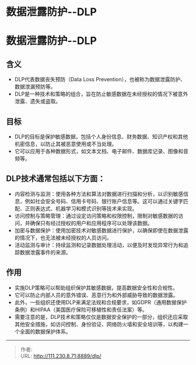 # 数据泄露防护--DLP


<!--more-->
# 数据泄露防护--DLP
## 含义
- DLP代表数据丧失预防（Data Loss Prevention），也被称为数据泄露防护、数据泄漏预防等。
- DLP是一种技术和策略的组合，旨在防止敏感数据在未经授权的情况下被意外泄露、遗失或盗取。

## 目标
- DLP的目标是保护敏感数据，包括个人身份信息、财务数据、知识产权和其他机密信息，以防止其被恶意使用或不当处理。
- 它可以应用于各种数据形式，如文本文档、电子邮件、数据库记录、图像和音频等。

## DLP技术通常包括以下方面：
- 内容检测与监测：使用各种方法和算法对数据进行扫描和分析，以识别敏感信息，例如社会安全号码、信用卡号码、银行账户信息等。这可以通过关键字匹配、正则表达式、机器学习和模式识别等技术来实现。
- 访问控制与策略管理：通过设定访问策略和权限控制，限制对敏感数据的访问，并确保只有经过授权的用户和应用程序可以处理该数据。
- 加密与数据保护：使用加密技术对敏感数据进行保护，以确保即使在数据泄露的情况下，也无法被未经授权的人员访问。
- 活动监测与审计：持续监测和记录数据处理活动，以便及时发现异常行为和追踪数据泄露事件的来源。

## 作用
- 实施DLP策略可以帮助组织保护其敏感数据，提高数据安全性和合规性。
- 它可以防止内部人员的意外错误、恶意行为和外部威胁导致的数据泄露。
- 此外，一些组织还使用DLP来满足法规和合规要求，如GDPR（通用数据保护条例）和HIPAA（美国医疗保险可移植性和责任法案）等。
- 需要注意的是，DLP技术和策略仅仅是数据安全保护的一部分，组织还应采取其他安全措施，如访问控制、身份验证、网络防火墙和安全培训等，以构建一个全面的数据保护体系。


---

> 作者:   
> URL: http://111.230.8.71:8889/dlp/  

